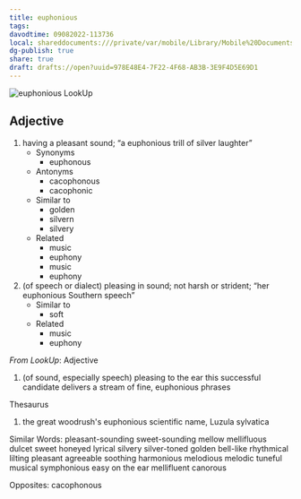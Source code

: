 ```yaml
---
title: euphonious
tags: 
davodtime: 09082022-113736
local: shareddocuments:///private/var/mobile/Library/Mobile%20Documents/iCloud~md~obsidian/Documents/OBSHIDDIAN/drafts/978E48E4-7F22-4F68-AB3B-3E9F4D5E69D1.md
dg-publish: true
share: true
draft: drafts://open?uuid=978E48E4-7F22-4F68-AB3B-3E9F4D5E69D1
---
```


![euphonious LookUp](https://i.snap.as/zCaWsG2R.png)


## Adjective

1. having a pleasant sound; “a euphonious trill of silver laughter”
	- Synonyms
		- euphonous
	- Antonyms
		- cacophonous
		- cacophonic
	- Similar to
		- golden
		- silvern
		- silvery
	- Related
		- music
		- euphony
		- music
		- euphony
2. (of speech or dialect) pleasing in sound; not harsh or strident; “her euphonious Southern speech”
	- Similar to
		- soft
	- Related
		- music
		- euphony

*From LookUp*:
Adjective
1.	(of sound, especially speech) pleasing to the ear
this successful candidate delivers a stream of fine, euphonious phrases

Thesaurus
1.	the great woodrush's euphonious scientific name, Luzula sylvatica

Similar Words: 	pleasant-sounding    sweet-sounding    mellow    mellifluous    dulcet    sweet    honeyed    lyrical    silvery    silver-toned    golden    bell-like    rhythmical    lilting    pleasant    agreeable    soothing    harmonious    melodious    melodic    tuneful    musical    symphonious    easy on the ear    mellifluent    canorous

Opposites: 	cacophonous